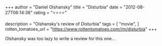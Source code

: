 +++
author = "Daniel Olshansky"
title = "Disturbia"
date = "2012-08-27T06:14:36"
rating = "⭐⭐⭐⭐"

description = "Olshansky's review of Disturbia"
tags = [
    "movie",
]
rotten_tomatoes_url = "https://www.rottentomatoes.com//m/disturbia"
+++

Olshansky was too lazy to write a review for this one...
